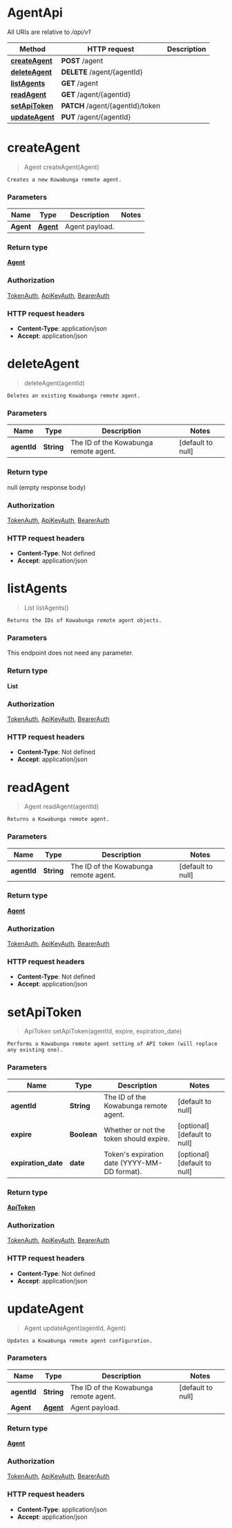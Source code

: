 # AgentApi

All URIs are relative to */api/v1*

| Method | HTTP request | Description |
|------------- | ------------- | -------------|
| [**createAgent**](AgentApi.md#createAgent) | **POST** /agent |  |
| [**deleteAgent**](AgentApi.md#deleteAgent) | **DELETE** /agent/{agentId} |  |
| [**listAgents**](AgentApi.md#listAgents) | **GET** /agent |  |
| [**readAgent**](AgentApi.md#readAgent) | **GET** /agent/{agentId} |  |
| [**setApiToken**](AgentApi.md#setApiToken) | **PATCH** /agent/{agentId}/token |  |
| [**updateAgent**](AgentApi.md#updateAgent) | **PUT** /agent/{agentId} |  |


<a name="createAgent"></a>
# **createAgent**
> Agent createAgent(Agent)



    Creates a new Kowabunga remote agent.

### Parameters

|Name | Type | Description  | Notes |
|------------- | ------------- | ------------- | -------------|
| **Agent** | [**Agent**](../Models/Agent.md)| Agent payload. | |

### Return type

[**Agent**](../Models/Agent.md)

### Authorization

[TokenAuth](../README.md#TokenAuth), [ApiKeyAuth](../README.md#ApiKeyAuth), [BearerAuth](../README.md#BearerAuth)

### HTTP request headers

- **Content-Type**: application/json
- **Accept**: application/json

<a name="deleteAgent"></a>
# **deleteAgent**
> deleteAgent(agentId)



    Deletes an existing Kowabunga remote agent.

### Parameters

|Name | Type | Description  | Notes |
|------------- | ------------- | ------------- | -------------|
| **agentId** | **String**| The ID of the Kowabunga remote agent. | [default to null] |

### Return type

null (empty response body)

### Authorization

[TokenAuth](../README.md#TokenAuth), [ApiKeyAuth](../README.md#ApiKeyAuth), [BearerAuth](../README.md#BearerAuth)

### HTTP request headers

- **Content-Type**: Not defined
- **Accept**: application/json

<a name="listAgents"></a>
# **listAgents**
> List listAgents()



    Returns the IDs of Kowabunga remote agent objects.

### Parameters
This endpoint does not need any parameter.

### Return type

**List**

### Authorization

[TokenAuth](../README.md#TokenAuth), [ApiKeyAuth](../README.md#ApiKeyAuth), [BearerAuth](../README.md#BearerAuth)

### HTTP request headers

- **Content-Type**: Not defined
- **Accept**: application/json

<a name="readAgent"></a>
# **readAgent**
> Agent readAgent(agentId)



    Returns a Kowabunga remote agent.

### Parameters

|Name | Type | Description  | Notes |
|------------- | ------------- | ------------- | -------------|
| **agentId** | **String**| The ID of the Kowabunga remote agent. | [default to null] |

### Return type

[**Agent**](../Models/Agent.md)

### Authorization

[TokenAuth](../README.md#TokenAuth), [ApiKeyAuth](../README.md#ApiKeyAuth), [BearerAuth](../README.md#BearerAuth)

### HTTP request headers

- **Content-Type**: Not defined
- **Accept**: application/json

<a name="setApiToken"></a>
# **setApiToken**
> ApiToken setApiToken(agentId, expire, expiration\_date)



    Performs a Kowabunga remote agent setting of API token (will replace any existing one).

### Parameters

|Name | Type | Description  | Notes |
|------------- | ------------- | ------------- | -------------|
| **agentId** | **String**| The ID of the Kowabunga remote agent. | [default to null] |
| **expire** | **Boolean**| Whether or not the token should expire. | [optional] [default to null] |
| **expiration\_date** | **date**| Token&#39;s expiration date (YYYY-MM-DD format). | [optional] [default to null] |

### Return type

[**ApiToken**](../Models/ApiToken.md)

### Authorization

[TokenAuth](../README.md#TokenAuth), [ApiKeyAuth](../README.md#ApiKeyAuth), [BearerAuth](../README.md#BearerAuth)

### HTTP request headers

- **Content-Type**: Not defined
- **Accept**: application/json

<a name="updateAgent"></a>
# **updateAgent**
> Agent updateAgent(agentId, Agent)



    Updates a Kowabunga remote agent configuration.

### Parameters

|Name | Type | Description  | Notes |
|------------- | ------------- | ------------- | -------------|
| **agentId** | **String**| The ID of the Kowabunga remote agent. | [default to null] |
| **Agent** | [**Agent**](../Models/Agent.md)| Agent payload. | |

### Return type

[**Agent**](../Models/Agent.md)

### Authorization

[TokenAuth](../README.md#TokenAuth), [ApiKeyAuth](../README.md#ApiKeyAuth), [BearerAuth](../README.md#BearerAuth)

### HTTP request headers

- **Content-Type**: application/json
- **Accept**: application/json

